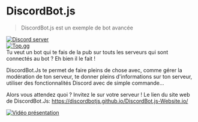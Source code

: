 # DiscordBot.js
> DiscordBot.js est un exemple de bot avancée

<div align="left">
    <a href="https://discord.gg/invite/UqUsr5x"><img src="https://i.imgur.com/WlH9SJ0.png" alt="Discord server" /></a>
</div>
<div align="left">
    <a href="https://top.gg/bot/629968935709835284"><img src="https://i.imgur.com/2x6O4zD.png" alt="Top.gg" /></a>
</div>
Tu veut un bot qui te fais de la pub sur touts les serveurs qui sont connectés au bot ?
Eh bien il le fait !

DiscordBot.Js te permet de faire pleins de chose avec, comme gérer la modération de ton serveur, te donner pleins d'informations sur ton serveur, utiliser des fonctionnalités Discord avec de simple commande...

Alors vous attendez quoi ?
Invitez le sur votre serveur !
Le lien du site web de DiscordBot.Js: https://discordbotjs.github.io/DiscordBot.js-Website.io/

[![Vidéo présentation](https://i.imgur.com/AxJ3nuQ.png)](https://youtu.be/cIFhTOgT4Oc)
